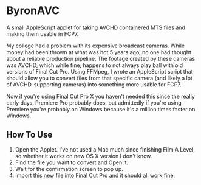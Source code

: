 # ByronAVC
A small AppleScript applet for taking AVCHD containered MTS files and making them usable in FCP7.

My college had a problem with its expensive broadcast cameras. While money had been thrown at what was hot 5 years ago, no one had thought about a reliable production pipeline. The footage created by these cameras was AVCHD, which while fine, happens to not always play ball with old versions of Final Cut Pro. Using FFMpeg, I wrote an AppleScript script that should allow you to convert files from that specific camera (and likely a lot of AVCHD-supporting cameras) into something more usable for FCP7.

Now if you're using Final Cut Pro X you haven't needed this since the really early days. Premiere Pro probably does, but admittedly if you're using Premiere you're probably on Windows because it's a million times faster on Windows. 

## How To Use

1. Open the Applet. I've not used a Mac much since finishing Film A Level, so whether it works on new OS X version I don't know.
2. Find the file you want to convert and Open it.
3. Wait for the confirmation screen to pop up.
4. Import this new file into Final Cut Pro and it should all work fine.
